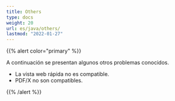 ```yaml
---
title: Others
type: docs
weight: 20
url: es/java/others/
lastmod: "2022-01-27"
---
```


{{% alert color="primary" %}}

A continuación se presentan algunos otros problemas conocidos.

- La vista web rápida no es compatible.
- PDF/X no son compatibles.

{{% /alert %}}